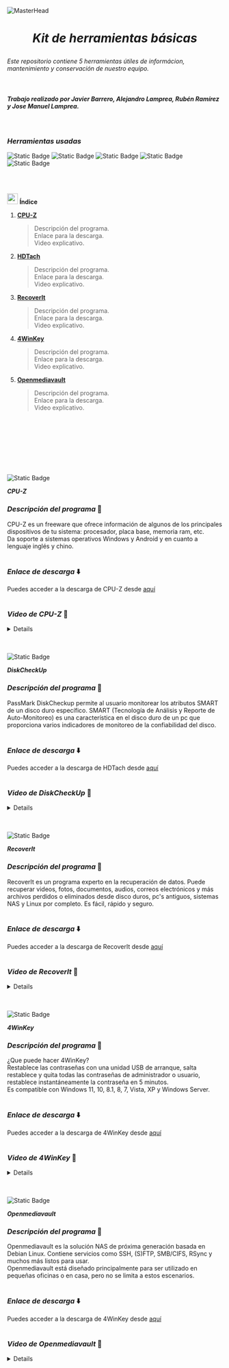 ![MasterHead](https://visme.co/blog/wp-content/uploads/2019/10/animated-presentation-software-header.gif)

# <p align="center"> *Kit de herramientas básicas* </p>  
*Este repositorio contiene 5 herramientas útiles de informácion, mantenimiento y conservación de nuestro equipo.*  
<br>
<br>

*<h5 align="left">Trabajo realizado por Javier Barrero,  Alejandro Lamprea, Rubén Ramírez y Jose Manuel Lamprea.</h5>*

<br>

### *Herramientas usadas*
![Static Badge](https://img.shields.io/badge/CPUZ-red?style=for-the-badge&logo=orcid&logoColor=white&labelColor=black&color=purple) ![Static Badge](https://img.shields.io/badge/HDTach-blue?style=for-the-badge&logo=gradleplaypublisher&logoColor=white&labelColor=black&color=blue) ![Static Badge](https://img.shields.io/badge/RecoverIt-darkblue?style=for-the-badge&logo=Wondershare&logoColor=white&labelColor=black&color=darkblue) ![Static Badge](https://img.shields.io/badge/4winkey-green?style=for-the-badge&logo=keycdn&logoColor=white&labelColor=black&color=green) ![Static Badge](https://img.shields.io/badge/OpenmediaVault-blue?style=for-the-badge&logo=serverfault&logoColor=white&labelColor=black&color=%235DACDF)

<br>
<br>

<img src="https://cdn-icons-png.flaticon.com/512/2037/2037149.png" style="width: 25px; height: 25px;"/> **Índice**
1. [**CPU-Z**](#id1)
   > Descripción del programa.  
   > Enlace para la descarga.  
   > Video explicativo.  
2. [**HDTach**](#id2)
   > Descripción del programa.  
   > Enlace para la descarga.  
   > Video explicativo.  
3. [**RecoverIt**](#id3)
   > Descripción del programa.  
   > Enlace para la descarga.  
   > Video explicativo.  
4. [**4WinKey**](#id4)
   > Descripción del programa.  
   > Enlace para la descarga.  
   > Video explicativo.  
5. [**Openmediavault**](#id5)
   > Descripción del programa.  
   > Enlace para la descarga.  
   > Video explicativo.  


<br>
<br>
<br>  
<br>
<br>
<br>
<br>


![Static Badge](https://img.shields.io/badge/Primera-Herramienta-green?style=for-the-badge&labelColor=black&color=green)

<a name="id1">**_CPU-Z_**</a>
<br>

### *Descripción del programa* 📖
CPU-Z es un freeware que ofrece información de algunos de los principales dispositivos de tu sistema: procesador, placa base, memoria ram, etc.  
Da soporte a sistemas operativos Windows y Android y en cuanto a lenguaje inglés y chino.
<br>
<br>
### *Enlace de descarga* ⬇️
Puedes acceder a la descarga de CPU-Z desde [aquí](https://www.cpuid.com/softwares/cpu-z.html)
<br>
<br>
### *Video de CPU-Z* 🎥
<details>

   [![Alt text](https://img.youtube.com/vi/oKY9jL9UPLU/0.jpg)](https://www.youtube.com/watch?v=oKY9jL9UPLU)
</details>
<br>
<br>

![Static Badge](https://img.shields.io/badge/Segunda-Herramienta-green?style=for-the-badge&labelColor=black&color=green)

<a name="id2">**_DiskCheckUp_**</a>
<br>
### *Descripción del programa* 📖
PassMark DiskCheckup permite al usuario monitorear los atributos SMART de un disco duro específico. SMART (Tecnología de Análisis y Reporte de Auto-Monitoreo) es una característica en el disco duro de un pc que proporciona varios indicadores de monitoreo de la confiabilidad del disco.
<br>
<br>
### *Enlace de descarga* ⬇️
Puedes acceder a la descarga de HDTach desde [aquí](https://www.passmark.com/products/diskcheckup/)
<br>
<br>
### *Video de DiskCheckUp* 🎥 
<details>

 [![Alt text](https://img.youtube.com/vi/98ixoMSmdoE/0.jpg)](https://www.youtube.com/watch?v=98ixoMSmdoE)
</details>
<br>
<br>

![Static Badge](https://img.shields.io/badge/Tercera-Herramienta-green?style=for-the-badge&labelColor=black&color=green)

<a name="id3">**_RecoverIt_**</a>
<br>
### *Descripción del programa* 📖
RecoverIt es un programa experto en la recuperación de datos. Puede recuperar videos, fotos, documentos, audios, correos electrónicos y más archivos perdidos o eliminados desde disco duros, pc's antiguos, sistemas NAS y Linux por completo. Es fácil, rápido y seguro.
<br>
<br>
### *Enlace de descarga* ⬇️
Puedes acceder a la descarga de RecoverIt desde [aquí](https://recoverit.wondershare.es)
<br>
<br>
### *Video de RecoverIt* 🎥
<details>

[![Alt text](https://img.youtube.com/vi/mzMXvXspE9U/0.jpg)](https://www.youtube.com/watch?v=mzMXvXspE9U)
</details>
<br>
<br>

![Static Badge](https://img.shields.io/badge/Cuarta-Herramienta-green?style=for-the-badge&labelColor=black&color=green)

<a name="id4">**_4WinKey_**</a>
<br>
### *Descripción del programa* 📖
¿Que puede hacer 4WinKey?  
Restablece las contraseñas con una unidad USB de arranque, salta restablece y quita todas las contraseñas de administrador o usuario, restablece instantáneamente la contraseña en 5 minutos.  
Es compatible con Windows 11, 10, 8.1, 8, 7, Vista, XP y Windows Server.
<br>
<br>
### *Enlace de descarga* ⬇️
Puedes acceder a la descarga de 4WinKey desde [aquí](https://www.passfab.es/products/windows-password-recovery.html)
<br>
<br>
### *Video de 4WinKey* 🎥
<details>

[![Alt text](https://img.youtube.com/vi/0ZztuAFen6U/0.jpg)](https://www.youtube.com/watch?v=0ZztuAFen6U)
   
</details>
<br>
<br>

![Static Badge](https://img.shields.io/badge/Quinta-Herramienta-green?style=for-the-badge&labelColor=black&color=green)

<a name="id5">**_Openmediavault_**</a>
<br>
### *Descripción del programa* 📖
Openmediavault es la solución NAS de próxima generación basada en Debian Linux. Contiene servicios como SSH, (S)FTP, SMB/CIFS, RSync y muchos más listos para usar.  
Openmediavault está diseñado principalmente para ser utilizado en pequeñas oficinas o en casa, pero no se limita a estos escenarios. 
<br>
<br>

### *Enlace de descarga* ⬇️
Puedes acceder a la descarga de 4WinKey desde [aquí](https://www.openmediavault.org/download.html)
<br>
<br>
### *Video de Openmediavault* 🎥
<details>

[![Alt text](https://img.youtube.com/vi/c3fP2-XXhEs/0.jpg)](https://www.youtube.com/watch?v=c3fP2-XXhEs)
</details>
<br>
<br>

